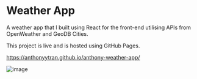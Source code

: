 # Weather App
A weather app that I built using React for the front-end utilising APIs from OpenWeather and GeoDB Cities. 

This project is live and is hosted using GitHub Pages.

https://anthonyytran.github.io/anthony-weather-app/

![image](https://github.com/anthonyytran/anthony-weather-app/assets/62272435/6bc07004-80f4-48d6-b178-3cae2e682e2c)

